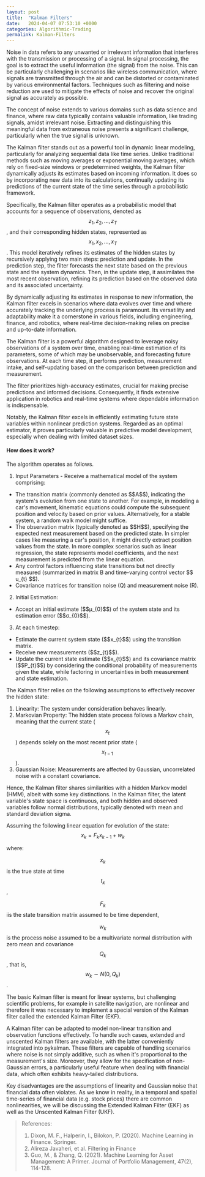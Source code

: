 ```yaml
---
layout: post
title:  "Kalman Filters"
date:   2024-04-07 07:53:10 +0000
categories: Algorithmic-Trading
permalink: Kalman-Filters
---
```


Noise in data refers to any unwanted or irrelevant information that interferes with the transmission or processing of a signal. In signal processing, the goal is to extract the useful information (the signal) from the noise. This can be particularly challenging in scenarios like wireless communication, where signals are transmitted through the air and can be distorted or contaminated by various environmental factors. Techniques such as filtering and noise reduction are used to mitigate the effects of noise and recover the <!--more--> original signal as accurately as possible.

The concept of noise extends to various domains such as data science and finance, where raw data typically contains valuable information, like trading signals, amidst irrelevant noise. Extracting and distinguishing this meaningful data from extraneous noise presents a significant challenge, particularly when the true signal is unknown.

The Kalman filter stands out as a powerful tool in dynamic linear modeling, particularly for analyzing sequential data like time series. Unlike traditional methods such as moving averages or exponential moving averages, which rely on fixed-size windows or predetermined weights, the Kalman filter dynamically adjusts its estimates based on incoming information. It does so by incorporating new data into its calculations, continually updating its predictions of the current state of the time series through a probabilistic framework.

Specifically, the Kalman filter operates as a probabilistic model that accounts for a sequence of observations, denoted as $$ z_{1}, z_{2}, …, z_{T} $$, and their corresponding hidden states, represented as $$ x_{1}, x_{2}, …, x_{T} $$. This model iteratively refines its estimates of the hidden states by recursively applying two main steps: prediction and update. In the prediction step, the filter forecasts the next state based on the previous state and the system dynamics. Then, in the update step, it assimilates the most recent observation, refining its prediction based on the observed data and its associated uncertainty.

By dynamically adjusting its estimates in response to new information, the Kalman filter excels in scenarios where data evolves over time and where accurately tracking the underlying process is paramount. Its versatility and adaptability make it a cornerstone in various fields, including engineering, finance, and robotics, where real-time decision-making relies on precise and up-to-date information.

The Kalman filter is a powerful algorithm designed to leverage noisy observations of a system over time, enabling real-time estimation of its parameters, some of which may be unobservable, and forecasting future observations. At each time step, it performs prediction, measurement intake, and self-updating based on the comparison between prediction and measurement.

The filter prioritizes high-accuracy estimates, crucial for making precise predictions and informed decisions. Consequently, it finds extensive application in robotics and real-time systems where dependable information is indispensable.

Notably, the Kalman filter excels in efficiently estimating future state variables within nonlinear prediction systems. Regarded as an optimal estimator, it proves particularly valuable in predictive model development, especially when dealing with limited dataset sizes.

#### How does it work?

The algorithm operates as follows.

  1. Input Parameters - Receive a mathematical model of the system comprising:
<ul>
<li>The transition matrix (commonly denoted as $$A$$), indicating the system's evolution from one state to another. For example, in modeling a car's movement, kinematic equations could compute the subsequent position and velocity based on prior values. Alternatively, for a stable system, a random walk model might suffice.</li>
<li>The observation matrix (typically denoted as $$H$$), specifying the expected next measurement based on the predicted state. In simpler cases like measuring a car's position, it might directly extract position values from the state. In more complex scenarios such as linear regression, the state represents model coefficients, and the next measurement is predicted from the linear equation.</li>
<li>Any control factors influencing state transitions but not directly measured (summarized in matrix B and time-varying control vector $$ u_{t} $$).</li>
<li>Covariance matrices for transition noise (Q) and measurement noise (R).</li>
</ul>

  2. Initial Estimation:
<ul>
<li>Accept an initial estimate ($$μ_{0}$$) of the system state and its estimation error ($$σ_{0}$$).</li>
</ul>

  3. At each timestep:
<ul>
<li>Estimate the current system state ($$x_{t}$$) using the transition matrix.</li>
<li>Receive new measurements ($$z_{t}$$).</li>
<li>Update the current state estimate ($$x_{t}$$) and its covariance matrix ($$P_{t}$$) by considering the conditional probability of measurements given the state, while factoring in uncertainties in both measurement and state estimation.</li>
</ul>

The Kalman filter relies on the following assumptions to effectively recover the hidden state:

  1. Linearity: The system under consideration behaves linearly.
  2. Markovian Property: The hidden state process follows a Markov chain, meaning that the current state ($$ x_{t} $$) depends solely on the most recent prior state ($$x_{t-1}$$).
  3. Gaussian Noise: Measurements are affected by Gaussian, uncorrelated noise with a constant covariance.

Hence, the Kalman filter shares similarities with a hidden Markov model (HMM), albeit with some key distinctions. In the Kalman filter, the latent variable's state space is continuous, and both hidden and observed variables follow normal distributions, typically denoted with mean and standard deviation sigma.

Assuming the following linear equation for evolution of the state:
$$ x_{k} = F_{k}x_{k−1} + w_{k} $$

where:

$$ x_{k} $$ is the true state at time $$t_{k}$$,

$$ F_{k} $$ iis the state transition matrix assumed to be time dependent,

$$ w_{k} $$ is the process noise assumed to be a multivariate normal distribution with zero mean and covariance $$Q_{k}$$, that is, $$w_{k} ∼ N(0,Q_{k})$$.

The basic Kalman filter is meant for linear systems, but challenging scientific problems, for example in satellite navigation, are nonlinear and therefore it was necessary to implement a special version of the Kalman filter called the extended Kalman Filter (EKF).

A Kalman filter can be adapted to model non-linear transition and observation functions effectively. To handle such cases, extended and unscented Kalman filters are available, with the latter conveniently integrated into pykalman. These filters are capable of handling scenarios where noise is not simply additive, such as when it's proportional to the measurement's size. Moreover, they allow for the specification of non-Gaussian errors, a particularly useful feature when dealing with financial data, which often exhibits heavy-tailed distributions.

Key disadvantages are the assumptions of linearity and Gaussian noise that financial data often violates.
As we know in reality, in a temporal and spatial time-series of financial data (e.g. stock prices) there are common nonlinearities, we will be discussing the Extended Kalman Filter (EKF) as well as the Unscented Kalman Filter (UKF).

> References:
> 1. Dixon, M. F., Halperin, I., Bilokon, P. (2020). Machine Learning in Finance. Springer.
> 2. Alireza Javaheri, et al. Filtering in Finance
> 3. Guo, M., & Zhang, Q. (2021). Machine Learning for Asset Management: A Primer. Journal of Portfolio Management, 47(2), 114-128.
